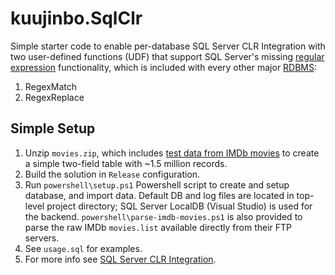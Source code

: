 # kuujinbo.SqlClr
Simple starter code to enable per-database SQL Server CLR Integration with two user-defined functions (UDF) that support SQL Server's missing [regular expression](https://en.wikipedia.org/wiki/Regular_expression) functionality, which is included with every other major [RDBMS](https://en.wikipedia.org/wiki/Relational_database_management_system):

1. RegexMatch
2. RegexReplace

## Simple Setup
1. Unzip `movies.zip`, which includes [test data from IMDb movies](http://www.imdb.com/interfaces) to create a simple two-field table with ~1.5 million records.
2. Build the solution in `Release` configuration.
3. Run `powershell\setup.ps1` Powershell script to create and setup database, and import data. Default DB and log files are located in top-level project directory; SQL Server LocalDB (Visual Studio) is used for the backend. `powershell\parse-imdb-movies.ps1` is also provided to parse the raw IMDb `movies.list` available directly from their FTP servers.
4. See `usage.sql` for examples.
5. For more info see [SQL Server CLR Integration](https://en.wikipedia.org/wiki/SQL_CLR).